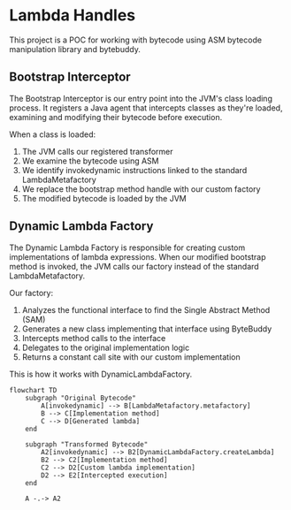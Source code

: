 # Lambda Handles
This project is a POC for working with bytecode using ASM bytecode manipulation library and bytebuddy.

## Bootstrap Interceptor
The Bootstrap Interceptor is our entry point into the JVM's class loading process. It registers a Java agent that intercepts classes as they're loaded, examining and modifying their bytecode before execution.

When a class is loaded:

1. The JVM calls our registered transformer
2. We examine the bytecode using ASM
3. We identify invokedynamic instructions linked to the standard LambdaMetafactory
4. We replace the bootstrap method handle with our custom factory
5. The modified bytecode is loaded by the JVM

## Dynamic Lambda Factory

The Dynamic Lambda Factory is responsible for creating custom implementations of lambda expressions. When our modified bootstrap method is invoked, the JVM calls our factory instead of the standard LambdaMetafactory.

Our factory:
1. Analyzes the functional interface to find the Single Abstract Method (SAM)
2. Generates a new class implementing that interface using ByteBuddy
3. Intercepts method calls to the interface
4. Delegates to the original implementation logic
5. Returns a constant call site with our custom implementation

This is how it works with DynamicLambdaFactory. 
```mermaid
flowchart TD
    subgraph "Original Bytecode"
        A[invokedynamic] --> B[LambdaMetafactory.metafactory]
        B --> C[Implementation method]
        C --> D[Generated lambda]
    end

    subgraph "Transformed Bytecode"
        A2[invokedynamic] --> B2[DynamicLambdaFactory.createLambda]
        B2 --> C2[Implementation method]
        C2 --> D2[Custom lambda implementation]
        D2 --> E2[Intercepted execution]
    end

    A -.-> A2
```
